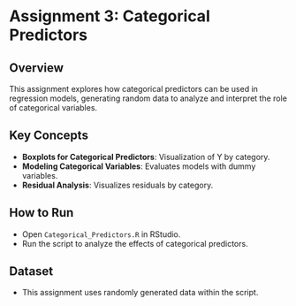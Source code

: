 # Assignment 3: Categorical Predictors

## Overview
This assignment explores how categorical predictors can be used in regression models, generating random data to analyze and interpret the role of categorical variables.

## Key Concepts
- **Boxplots for Categorical Predictors**: Visualization of Y by category.
- **Modeling Categorical Variables**: Evaluates models with dummy variables.
- **Residual Analysis**: Visualizes residuals by category.

## How to Run
- Open `Categorical_Predictors.R` in RStudio.
- Run the script to analyze the effects of categorical predictors.

## Dataset
- This assignment uses randomly generated data within the script.
